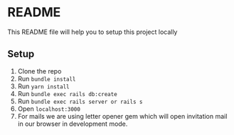 # README

This README file will help you to setup this project locally

## Setup
 
1. Clone the repo
2. Run `bundle install`
3. Run `yarn install`
4. Run `bundle exec rails db:create`
5. Run `bundle exec rails server or rails s`
6. Open `localhost:3000`
7. For mails we are using letter opener gem which will open invitation mail in our browser in development mode.
